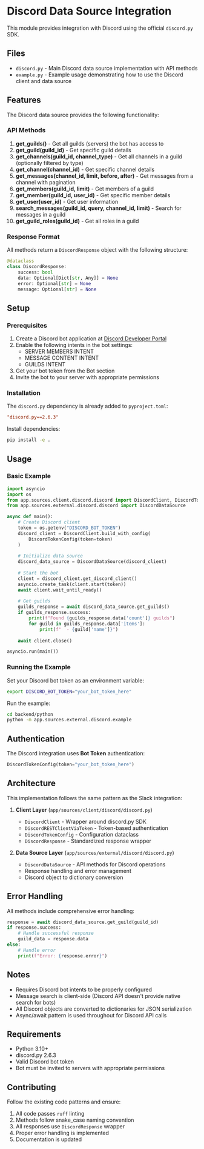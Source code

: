 # Discord Data Source Integration

This module provides integration with Discord using the official `discord.py` SDK.

## Files

- `discord.py` - Main Discord data source implementation with API methods
- `example.py` - Example usage demonstrating how to use the Discord client and data source

## Features

The Discord data source provides the following functionality:

### API Methods

1. **get_guilds()** - Get all guilds (servers) the bot has access to
2. **get_guild(guild_id)** - Get specific guild details
3. **get_channels(guild_id, channel_type)** - Get all channels in a guild (optionally filtered by type)
4. **get_channel(channel_id)** - Get specific channel details
5. **get_messages(channel_id, limit, before, after)** - Get messages from a channel with pagination
6. **get_members(guild_id, limit)** - Get members of a guild
7. **get_member(guild_id, user_id)** - Get specific member details
8. **get_user(user_id)** - Get user information
9. **search_messages(guild_id, query, channel_id, limit)** - Search for messages in a guild
10. **get_guild_roles(guild_id)** - Get all roles in a guild

### Response Format

All methods return a `DiscordResponse` object with the following structure:

```python
@dataclass
class DiscordResponse:
    success: bool
    data: Optional[Dict[str, Any]] = None
    error: Optional[str] = None
    message: Optional[str] = None
```

## Setup

### Prerequisites

1. Create a Discord bot application at [Discord Developer Portal](https://discord.com/developers/applications)
2. Enable the following intents in the bot settings:
   - SERVER MEMBERS INTENT
   - MESSAGE CONTENT INTENT
   - GUILDS INTENT
3. Get your bot token from the Bot section
4. Invite the bot to your server with appropriate permissions

### Installation

The `discord.py` dependency is already added to `pyproject.toml`:

```toml
"discord.py==2.6.3"
```

Install dependencies:
```bash
pip install -e .
```

## Usage

### Basic Example

```python
import asyncio
import os
from app.sources.client.discord.discord import DiscordClient, DiscordTokenConfig
from app.sources.external.discord.discord import DiscordDataSource

async def main():
    # Create Discord client
    token = os.getenv("DISCORD_BOT_TOKEN")
    discord_client = DiscordClient.build_with_config(
        DiscordTokenConfig(token=token)
    )
    
    # Initialize data source
    discord_data_source = DiscordDataSource(discord_client)
    
    # Start the bot
    client = discord_client.get_discord_client()
    asyncio.create_task(client.start(token))
    await client.wait_until_ready()
    
    # Get guilds
    guilds_response = await discord_data_source.get_guilds()
    if guilds_response.success:
        print(f"Found {guilds_response.data['count']} guilds")
        for guild in guilds_response.data['items']:
            print(f"  - {guild['name']}")
    
    await client.close()

asyncio.run(main())
```

### Running the Example

Set your Discord bot token as an environment variable:

```bash
export DISCORD_BOT_TOKEN="your_bot_token_here"
```

Run the example:

```bash
cd backend/python
python -m app.sources.external.discord.example
```

## Authentication

The Discord integration uses **Bot Token** authentication:

```python
DiscordTokenConfig(token="your_bot_token_here")
```

## Architecture

This implementation follows the same pattern as the Slack integration:

1. **Client Layer** (`app/sources/client/discord/discord.py`)
   - `DiscordClient` - Wrapper around discord.py SDK
   - `DiscordRESTClientViaToken` - Token-based authentication
   - `DiscordTokenConfig` - Configuration dataclass
   - `DiscordResponse` - Standardized response wrapper

2. **Data Source Layer** (`app/sources/external/discord/discord.py`)
   - `DiscordDataSource` - API methods for Discord operations
   - Response handling and error management
   - Discord object to dictionary conversion

## Error Handling

All methods include comprehensive error handling:

```python
response = await discord_data_source.get_guild(guild_id)
if response.success:
    # Handle successful response
    guild_data = response.data
else:
    # Handle error
    print(f"Error: {response.error}")
```

## Notes

- Requires Discord bot intents to be properly configured
- Message search is client-side (Discord API doesn't provide native search for bots)
- All Discord objects are converted to dictionaries for JSON serialization
- Async/await pattern is used throughout for Discord API calls

## Requirements

- Python 3.10+
- discord.py 2.6.3
- Valid Discord bot token
- Bot must be invited to servers with appropriate permissions

## Contributing

Follow the existing code patterns and ensure:
1. All code passes `ruff` linting
2. Methods follow snake_case naming convention
3. All responses use `DiscordResponse` wrapper
4. Proper error handling is implemented
5. Documentation is updated
